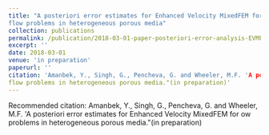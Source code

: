 ```yaml
---
title: "A posteriori error estimates for Enhanced Velocity MixedFEM for 
flow problems in heterogeneous porous media"
collection: publications
permalink: /publication/2018-03-01-paper-posteriori-error-analysis-EVMFEM
excerpt: ''
date: 2018-03-01
venue: 'in preparation'
paperurl: ''
citation: 'Amanbek, Y., Singh, G., Pencheva, G. and Wheeler, M.F. 'A posteriori error estimates for Enhanced Velocity MixedFEM for 
flow problems in heterogeneous porous media."(in preparation)'
---
```



Recommended citation: Amanbek, Y., Singh, G., Pencheva, G. and Wheeler, M.F. 'A posteriori error estimates for Enhanced Velocity MixedFEM for 
ow problems in heterogeneous porous media."(in preparation)

